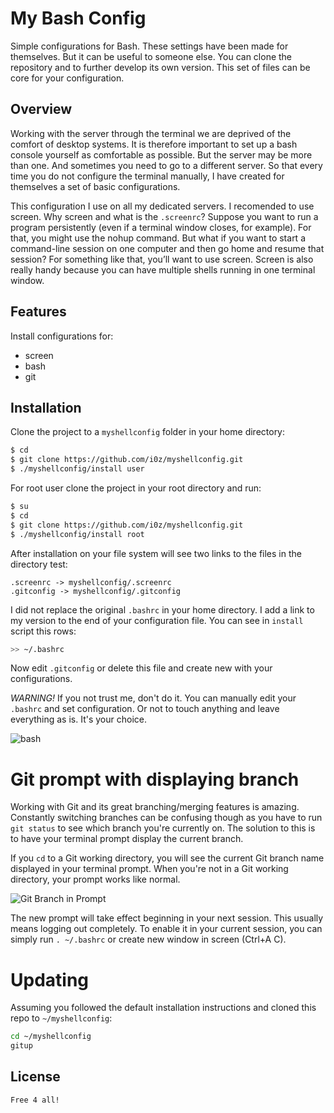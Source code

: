 My Bash Config
=============
Simple configurations for Bash. These settings have been made for themselves. But it can be useful to someone else. You can clone the repository and to further develop its own version. This set of files can be core for your configuration.

## Overview
Working with the server through the terminal we are deprived of the comfort of desktop systems. It is therefore important to set up a bash console yourself as comfortable as possible. But the server may be more than one. And sometimes you need to go to a different server. So that every time you do not configure the terminal manually, I have created for themselves a set of basic configurations.

This configuration I use on all my dedicated servers. I recomended to use screen. Why screen and what is the `.screenrc`? Suppose you want to run a program persistently (even if a terminal window closes, for example). For that, you might use the nohup command. But what if you want to start a command-line session on one computer and then go home and resume that session? For something like that, you’ll want to use screen. Screen is also really handy because you can have multiple shells running in one terminal window.

## Features
Install configurations for:
 - screen
 - bash
 - git

## Installation

Clone the project to a `myshellconfig` folder in your home directory:

```bash
$ cd
$ git clone https://github.com/i0z/myshellconfig.git
$ ./myshellconfig/install user
```

For root user clone the project in your root directory and run:

```bash
$ su
$ cd
$ git clone https://github.com/i0z/myshellconfig.git
$ ./myshellconfig/install root
```

After installation on your file system will see two links to the files in the directory test:
```
.screenrc -> myshellconfig/.screenrc
.gitconfig -> myshellconfig/.gitconfig
```

I did not replace the original `.bashrc` in your home directory. I add a link to my version to the end of your configuration file. You can see in `install` script this rows:

```bash
>> ~/.bashrc
```

Now edit `.gitconfig` or delete this file and create new with your configurations.

_WARNING!_ If you not trust me, don't do it. You can manually edit your `.bashrc` and set configuration.
Or not to touch anything and leave everything as is. It's your choice.

![bash](https://img-fotki.yandex.ru/get/15594/9330072.e/0_1281cb_98213924_orig.png)

# Git prompt with displaying branch

Working with Git and its great branching/merging features is amazing.
Constantly switching branches can be confusing though as you have to run `git status` to see which branch you're currently on. The solution to this is to have your terminal prompt display the current
branch.

If you `cd` to a Git working directory, you will see the current Git branch
name displayed in your terminal prompt. When you're not in a Git working
directory, your prompt works like normal.

![Git Branch in Prompt](https://img-fotki.yandex.ru/get/15491/9330072.e/0_1281ca_8facf7b1_XL.png)

The new prompt will take effect beginning in your next session.
This usually means logging out completely.
To enable it in your current session, you can simply run `. ~/.bashrc` or create new window in screen (Ctrl+A C).

# Updating

Assuming you followed the default installation instructions and cloned this repo to `~/myshellconfig`:

```bash
cd ~/myshellconfig
gitup
```

## License
```
Free 4 all!
```
